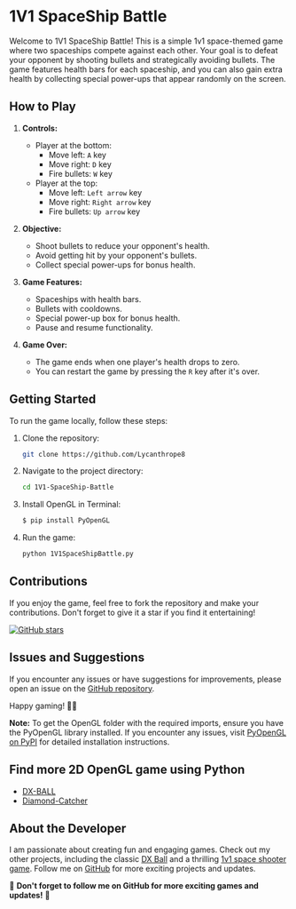 # 1V1 SpaceShip Battle

Welcome to 1V1 SpaceShip Battle! This is a simple 1v1 space-themed game where two spaceships compete against each other. Your goal is to defeat your opponent by shooting bullets and strategically avoiding bullets. The game features health bars for each spaceship, and you can also gain extra health by collecting special power-ups that appear randomly on the screen.

## How to Play

1. **Controls:**
   - Player at the bottom:
     - Move left: `A` key
     - Move right: `D` key
     - Fire bullets: `W` key
   - Player at the top:
     - Move left: `Left arrow` key
     - Move right: `Right arrow` key
     - Fire bullets: `Up arrow` key

2. **Objective:**
   - Shoot bullets to reduce your opponent's health.
   - Avoid getting hit by your opponent's bullets.
   - Collect special power-ups for bonus health.

3. **Game Features:**
   - Spaceships with health bars.
   - Bullets with cooldowns.
   - Special power-up box for bonus health.
   - Pause and resume functionality.

4. **Game Over:**
   - The game ends when one player's health drops to zero.
   - You can restart the game by pressing the `R` key after it's over.

## Getting Started

To run the game locally, follow these steps:

1. Clone the repository:
   ```bash
   git clone https://github.com/Lycanthrope8
   ```

2. Navigate to the project directory:
   ```bash
   cd 1V1-SpaceShip-Battle
   ```

3. Install OpenGL in Terminal:
   ```bash
   $ pip install PyOpenGL
   ```

4. Run the game:
   ```bash
   python 1V1SpaceShipBattle.py
   ```

## Contributions

If you enjoy the game, feel free to fork the repository and make your contributions. Don't forget to give it a star if you find it entertaining!

[![GitHub stars](https://img.shields.io/github/stars/Lycanthrope8?style=social&label=Star)](https://github.com/Lycanthrope8)

## Issues and Suggestions
If you encounter any issues or have suggestions for improvements, please open an issue on the [GitHub repository](https://github.com/Lycanthrope8).

Happy gaming! 🚀✨



**Note:** To get the OpenGL folder with the required imports, ensure you have the PyOpenGL library installed. If you encounter any issues, visit [PyOpenGL on PyPI](https://pypi.org/project/PyOpenGL/) for detailed installation instructions.

## Find more 2D OpenGL game using Python

- [DX-BALL](https://github.com/Lycanthrope8/DX-Ball-Game-Python-OpenGL)
- [Diamond-Catcher](https://github.com/Lycanthrope8/Diamond-Catcher-Game-Python-OpenGL-)

## About the Developer
I am passionate about creating fun and engaging games. Check out my other projects, including the classic [DX Ball](https://github.com/Lycanthrope8/DX-Ball) and a thrilling [1v1 space shooter game](https://github.com/Lycanthrope8/Space-Shooter-1v1). Follow me on [GitHub](https://github.com/Lycanthrope8) for more exciting projects and updates.

🌟 **Don't forget to follow me on GitHub for more exciting games and updates!** 🌟

